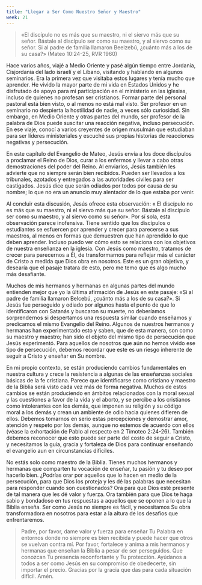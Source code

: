 ```yaml
---
title: "Llegar a Ser Como Nuestro Señor y Maestro"
week: 21
---
```


> «El discípulo no es más que su maestro, ni el siervo más que su
> señor. Bástale al discípulo ser como su maestro, y al siervo como su
> señor. Si al padre de familia llamaron Beelzebú, ¿cuánto más a los de
> su casa?» (Mateo 10:24-25, RVR 1960)

Hace varios años, viajé a Medio Oriente y pasé algún tiempo entre
Jordania, Cisjordania del lado israelí y el Líbano, visitando y hablando
en algunos seminarios. Era la primera vez que visitaba estos lugares y
tenía mucho que aprender. He vivido la mayor parte de mi vida en Estados
Unidos y he disfrutado de apoyo para mi participación en el ministerio
en las iglesias, incluso de quienes no profesan ser cristianos. Formar
parte del personal pastoral está bien visto, o al menos no está mal
visto. Ser profesor en un seminario no despierta la hostilidad de nadie,
a veces sólo curiosidad. Sin embargo, en Medio Oriente y otras partes
del mundo, ser profesor de la palabra de Dios puede suscitar una
reacción negativa, incluso persecución. En ese viaje, conocí a varios
creyentes de origen musulmán que estudiaban para ser líderes
ministeriales y escuché sus propias historias de reacciones negativas y
persecución.

En este capítulo del Evangelio de Mateo, Jesús envía a los doce
discípulos a proclamar el Reino de Dios, curar a los enfermos y llevar a
cabo otras demostraciones del poder del Reino. Al enviarlos, Jesús
también les advierte que no siempre serán bien recibidos. Pueden ser
llevados a los tribunales, azotados y entregados a las autoridades
civiles para ser castigados. Jesús dice que serán odiados por todos por
causa de su nombre; lo que no era un anuncio muy alentador de lo que
estaba por venir.

Al concluir esta discusión, Jesús ofrece esta observación: « El
discípulo no es más que su maestro, ni el siervo más que su señor.
Bástale al discípulo ser como su maestro, y al siervo como su señor».
Por sí sola, esta observación parece inofensiva. Tiene sentido que los
discípulos o estudiantes se esfuercen por aprender y crecer para
parecerse a sus maestros, al menos en formas que demuestren que han
aprendido lo que deben aprender. Incluso puedo ver cómo esto se
relaciona con los objetivos de nuestra enseñanza en la iglesia. Con
Jesús como maestro, tratamos de crecer para parecernos a Él, de
transformarnos para reflejar más el carácter de Cristo a medida que Dios
obra en nosotros. Este es un gran objetivo, y desearía que el pasaje
tratara de esto, pero me temo que es algo mucho más desafiante.

Muchos de mis hermanos y hermanas en algunas partes del mundo entienden
mejor que yo la última afirmación de Jesús en este pasaje: «Si al padre
de familia llamaron Belcebú, ¿cuánto más a los de su casa?». Si Jesús
fue perseguido y odiado por algunos hasta el punto de que lo
identificaron con Satanás y buscaron su muerte, no deberíamos
sorprendernos si despertamos una respuesta similar cuando enseñamos y
predicamos el mismo Evangelio del Reino. Algunos de nuestros hermanos y
hermanas han experimentado esto y saben, que de esta manera, son como su
maestro y maestro; han sido el objeto del mismo tipo de persecución que
Jesús experimentó. Para aquellos de nosotros que aún no hemos vivido ese
tipo de persecución, debemos recordar que este es un riesgo inherente de
seguir a Cristo y enseñar en Su nombre.

En mi propio contexto, se están produciendo cambios fundamentales en
nuestra cultura y crece la resistencia a algunas de las enseñanzas
sociales básicas de la fe cristiana. Parece que identificarse como
cristiano y maestro de la Biblia será visto cada vez más de forma
negativa. Muchos de estos cambios se están produciendo en ámbitos
relacionados con la moral sexual y las cuestiones a favor de la vida y
el aborto, y se percibe a los cristianos como intolerantes con los
demás, que imponen su religión y su código moral a los demás y crean un
ambiente de odio hacia quienes difieren de ellos. Debemos tomarnos en
serio estas percepciones y demostrar amor, atención y respeto por los
demás, aunque no estemos de acuerdo con ellos (véase la exhortación de
Pablo al respecto en 2 Timoteo 2:24-26). También debemos reconocer que
esto puede ser parte del costo de seguir a Cristo, y necesitamos la
guía, gracia y fortaleza de Dios para continuar enseñando el evangelio
aun en circunstancias difíciles.

No estás solo como maestro de la Biblia. Tienes muchos hermanos y
hermanas que comparten tu vocación de enseñar, tu pasión y tu deseo por
hacerlo bien. ¿Podrías orar por aquellos que lo hacen en medio de la
persecución, para que Dios los proteja y les dé las palabras que
necesitan para responder cuando son cuestionados? Ora para que Dios esté
presente de tal manera que les dé valor y fuerza. Ora también para que
Dios te haga sabio y bondadoso en tus respuestas a aquellos que se
oponen a lo que la Biblia enseña. Ser como Jesús no siempre es fácil, y
necesitamos Su obra transformadora en nosotros para estar a la altura de
los desafíos que enfrentaremos.

> Padre, por favor, dame valor y fuerza para enseñar Tu Palabra en
> entornos donde no siempre es bien recibida y puede hacer que otros se
> vuelvan contra mí. Por favor, fortalece y anima a mis hermanos y
> hermanas que enseñan la Biblia a pesar de ser perseguidos. Que
> conozcan Tu presencia reconfortante y Tu protección. Ayúdanos a todos
> a ser como Jesús en su compromiso de obedecerte, sin importar el
> precio. Gracias por la gracia que das para cada situación difícil.
> Amén.
